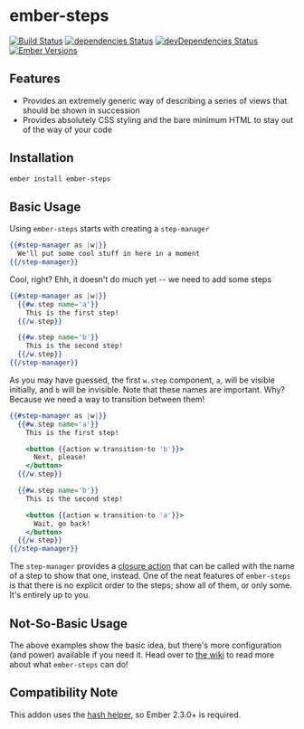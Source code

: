 # ember-steps

[![Build Status](https://travis-ci.org/alexlafroscia/ember-steps.svg?branch=master)](https://travis-ci.org/alexlafroscia/ember-steps)
[![dependencies Status](https://david-dm.org/alexlafroscia/ember-steps/status.svg)](https://david-dm.org/alexlafroscia/ember-steps)
[![devDependencies Status](https://david-dm.org/alexlafroscia/ember-steps/dev-status.svg)](https://david-dm.org/alexlafroscia/ember-steps?type=dev)
[![Ember Versions](https://embadge.io/v1/badge.svg?start=2.3.0)](#compatibility-note)

## Features

- Provides an extremely generic way of describing a series of views that should be shown in succession
- Provides absolutely CSS styling and the bare minimum HTML to stay out of the way of your code

## Installation

```bash
ember install ember-steps
```

## Basic Usage

Using `ember-steps` starts with creating a `step-manager`

```handlebars
{{#step-manager as |w|}}
  We'll put some cool stuff in here in a moment
{{/step-manager}}
```

Cool, right?  Ehh, it doesn't do much yet -- we need to add some steps

```handlebars
{{#step-manager as |w|}}
  {{#w.step name='a'}}
    This is the first step!
  {{/w.step}}

  {{#w.step name='b'}}
    This is the second step!
  {{/w.step}}
{{/step-manager}}
```

As you may have guessed, the first `w.step` component, `a`, will be visible initially, and `b` will be invisible.  Note that these names are important.  Why?  Because we need a way to transition between them!

```handlebars
{{#step-manager as |w|}}
  {{#w.step name='a'}}
    This is the first step!

    <button {{action w.transition-to 'b'}}>
      Next, please!
    </button>
  {{/w.step}}

  {{#w.step name='b'}}
    This is the second step!

    <button {{action w.transition-to 'a'}}>
      Wait, go back!
    </button>
  {{/w.step}}
{{/step-manager}}
```

The `step-manager` provides a [closure action][ember-closure-actions] that can be called with the name of a step to show that one, instead.  One of the neat features of `ember-steps` is that there is no explicit order to the steps; show all of them, or only some. It's entirely up to you.

## Not-So-Basic Usage

The above examples show the basic idea, but there's more configuration (and power) available if you need it.  Head over to [the wiki][wiki] to read more about what `ember-steps` can do!

## Compatibility Note

This addon uses the [hash helper][hash-helper], so Ember 2.3.0+ is required.

[ember-closure-actions]: https://guides.emberjs.com/v2.8.0/templates/actions/
[wiki]: https://github.com/alexlafroscia/ember-steps/wiki
[hash-helper]: http://emberjs.com/blog/2016/01/15/ember-2-3-released.html#toc_hash-helper
